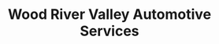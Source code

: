 ---
title: "Wood River Valley Automotive Services"
url: /moncton/wood-river-valley-automotive-services/
shop: Autowerkstatt
---